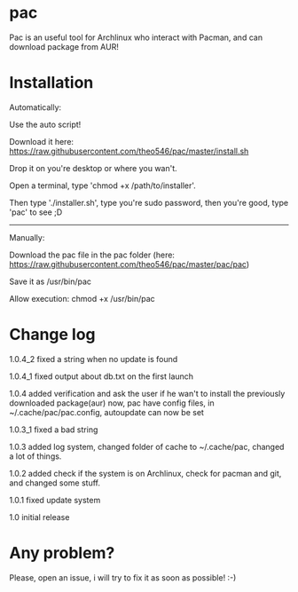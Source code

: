 # pac
Pac is an useful tool for Archlinux who interact with Pacman, and can download package from AUR!

# Installation
Automatically:

Use the auto script!

Download it here: https://raw.githubusercontent.com/theo546/pac/master/install.sh

Drop it on you're desktop or where you wan't.

Open a terminal, type 'chmod +x /path/to/installer'.

Then type './installer.sh', type you're sudo password, then you're good, type 'pac' to see ;D

___

Manually:

Download the pac file in the pac folder
(here: https://raw.githubusercontent.com/theo546/pac/master/pac/pac)

Save it as /usr/bin/pac

Allow execution: chmod +x /usr/bin/pac

# Change log
1.0.4_2 fixed a string when no update is found

1.0.4_1 fixed output about db.txt on the first launch

1.0.4 added verification and ask the user if he wan't to install the previously downloaded package(aur)
  now, pac have config files, in ~/.cache/pac/pac.config, autoupdate can now be set

1.0.3_1 fixed a bad string

1.0.3 added log system, changed folder of cache to ~/.cache/pac, changed a lot of things.

1.0.2 added check if the system is on Archlinux, check for pacman and git, and changed some stuff.

1.0.1 fixed update system

1.0 initial release

# Any problem?
Please, open an issue, i will try to fix it as soon as possible! :-)
